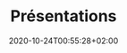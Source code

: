 ---
title: "Présentations"
date: 2020-10-24T00:55:28+02:00
draft: false
layout: list
searchFilter: Presentation
notEverything: true
notListed: true
comment: false
zone: "presentations"
---
